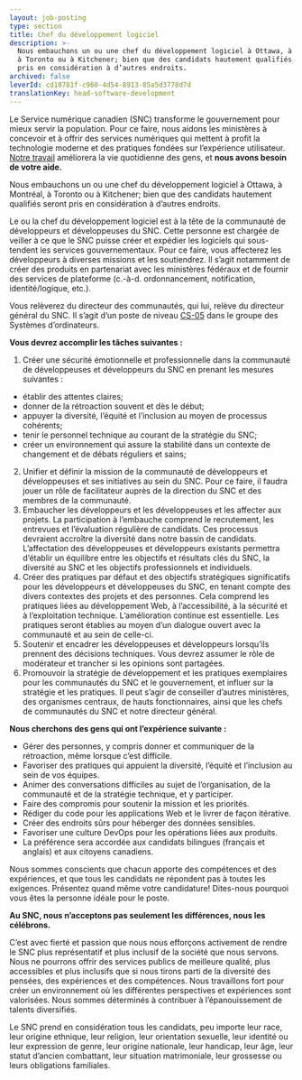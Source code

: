 ```yaml
---
layout: job-posting
type: section
title: Chef du développement logiciel
description: >-
  Nous embauchons un ou une chef du développement logiciel à Ottawa, à Montréal,
  à Toronto ou à Kitchener; bien que des candidats hautement qualifiés seront
  pris en considération à d’autres endroits.
archived: false
leverId: cd18781f-c960-4d54-8913-85a5d3778d7d
translationKey: head-software-development
---
```

Le Service numérique canadien (SNC) transforme le gouvernement pour mieux servir la population. Pour ce faire, nous aidons les ministères à concevoir et à offrir des services numériques qui mettent à profit la technologie moderne et des pratiques fondées sur l’expérience utilisateur. [Notre travail](https://numerique.canada.ca/partenariats/) améliorera la vie quotidienne des gens, et **nous avons besoin de votre aide.**

Nous embauchons un ou une chef du développement logiciel à Ottawa, à Montréal, à Toronto ou à Kitchener; bien que des candidats hautement qualifiés seront pris en considération à d’autres endroits.

Le ou la chef du développement logiciel est à la tête de la communauté de développeurs et développeuses du SNC. Cette personne est chargée de veiller à ce que le SNC puisse créer et expédier les logiciels qui sous-tendent les services gouvernementaux. Pour ce faire, vous affecterez les développeurs à diverses missions et les soutiendrez. Il s’agit notamment de créer des produits en partenariat avec les ministères fédéraux et de fournir des services de plateforme (c.-à-d. ordonnancement, notification, identité/logique, etc.).

Vous relèverez du directeur des communautés, qui lui, relève du directeur général du SNC. Il s’agit d’un poste de niveau [CS-05](https://www.tbs-sct.gc.ca/agreements-conventions/view-visualiser-fra.aspx?id=1#toc12259212260) dans le groupe des Systèmes d’ordinateurs.

**Vous devrez accomplir les tâches suivantes :**

1. Créer une sécurité émotionnelle et professionnelle dans la communauté de développeuses et développeurs du SNC en prenant les mesures suivantes :
  * établir des attentes claires;
  * donner de la rétroaction souvent et dès le début;
  * appuyer la diversité, l’équité et l’inclusion au moyen de processus cohérents;
  * tenir le personnel technique au courant de la stratégie du SNC;
  * créer un environnement qui assure la stabilité dans un contexte de changement et de débats réguliers et sains;
2. Unifier et définir la mission de la communauté de développeurs et développeuses et ses initiatives au sein du SNC. Pour ce faire, il faudra jouer un rôle de facilitateur auprès de la direction du SNC et des membres de la communauté.
3. Embaucher les développeurs et les développeuses et les affecter aux projets. La participation à l’embauche comprend le recrutement, les entrevues et l’évaluation régulière de candidats. Ces processus devraient accroître la diversité dans notre bassin de candidats. L’affectation des développeuses et développeurs existants permettra d’établir un équilibre entre les objectifs et résultats clés du SNC, la diversité au SNC et les objectifs professionnels et individuels.
4. Créer des pratiques par défaut et des objectifs stratégiques significatifs pour les développeurs et développeuses du SNC, en tenant compte des divers contextes des projets et des personnes. Cela comprend les pratiques liées au développement Web, à l’accessibilité, à la sécurité et à l’exploitation technique. L’amélioration continue est essentielle. Les pratiques seront établies au moyen d’un dialogue ouvert avec la communauté et au sein de celle-ci.
5. Soutenir et encadrer les développeuses et développeurs lorsqu’ils prennent des décisions techniques. Vous devrez assumer le rôle de modérateur et trancher si les opinions sont partagées.
6. Promouvoir la stratégie de développement et les pratiques exemplaires pour les communautés du SNC et le gouvernement, et influer sur la stratégie et les pratiques. Il peut s’agir de conseiller d’autres ministères, des organismes centraux, de hauts fonctionnaires, ainsi que les chefs de communautés du SNC et notre directeur général.

**Nous cherchons des gens qui ont l’expérience suivante :**

* Gérer des personnes, y compris donner et communiquer de la rétroaction, même lorsque c’est difficile.
* Favoriser des pratiques qui appuient la diversité, l’équité et l’inclusion au sein de vos équipes.
* Animer des conversations difficiles au sujet de l’organisation, de la communauté et de la stratégie technique, et y participer.
* Faire des compromis pour soutenir la mission et les priorités.
* Rédiger du code pour les applications Web et le livrer de façon itérative.
* Créer des endroits sûrs pour héberger des données sensibles.
* Favoriser une culture DevOps pour les opérations liées aux produits.
* La préférence sera accordée aux candidats bilingues (français et anglais) et aux citoyens canadiens.

Nous sommes conscients que chacun apporte des compétences et des expériences, et que tous les candidats ne répondent pas à toutes les exigences. Présentez quand même votre candidature! Dites-nous pourquoi vous êtes la personne idéale pour le poste.

**Au SNC, nous n’acceptons pas seulement les différences, nous les célébrons.**

C’est avec fierté et passion que nous nous efforçons activement de rendre le SNC plus représentatif et plus inclusif de la société que nous servons. Nous ne pourrons offrir des services publics de meilleure qualité, plus accessibles et plus inclusifs que si nous tirons parti de la diversité des pensées, des expériences et des compétences. Nous travaillons fort pour créer un environnement où les différentes perspectives et expériences sont valorisées. Nous sommes déterminés à contribuer à l’épanouissement de talents diversifiés.

Le SNC prend en considération tous les candidats, peu importe leur race, leur origine ethnique, leur religion, leur orientation sexuelle, leur identité ou leur expression de genre, leur origine nationale, leur handicap, leur âge, leur statut d’ancien combattant, leur situation matrimoniale, leur grossesse ou leurs obligations familiales.
